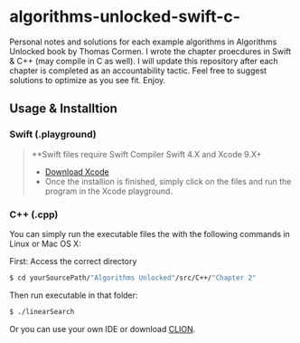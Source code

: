 # algorithms-unlocked-swift-c-
Personal notes and solutions for each example algorithms in Algorithms Unlocked book by Thomas Cormen. I wrote the chapter proecdures in Swift & C++ (may compile in C as well). I will update this repository after each chapter is completed as an accountability tactic. Feel free to suggest solutions to optimize as you see fit. Enjoy. 


## Usage & Installtion

### Swift (.playground)

> **Swift files require Swift Compiler Swift 4.X and Xcode 9.X+
> - [Download Xcode](https://developer.apple.com/xcode/)
> - Once the installion is finished, simply click on the files and run the program in the Xcode playground.

### C++ (.cpp)

You can simply run the executable files the with the following commands in Linux or Mac OS X:

First: Access the correct directory
```bash
$ cd yourSourcePath/"Algorithms Unlocked"/src/C++/"Chapter 2"
```

Then run executable in that folder:

```bash
$ ./linearSearch
```

Or you can use your own IDE or download [CLION](https://www.jetbrains.com/clion/download/).
